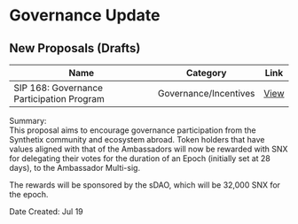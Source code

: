 # Governance Update

## New Proposals (Drafts)

| Name          | Category      | Link   |
| ------------- |:-------------:| :-----:|
| SIP 168: Governance Participation Program | Governance/Incentives | [View](https://sips.synthetix.io/sips/sip-168) |

Summary:\
This proposal aims to encourage governance participation from the Synthetix community and ecosystem abroad. Token holders that have values aligned with that of the Ambassadors will now be rewarded with SNX for delegating their votes for the duration of an Epoch (initially set at 28 days), to the Ambassador Multi-sig.

The rewards will be sponsored by the sDAO, which will be 32,000 SNX for the epoch.

Date Created: Jul 19
